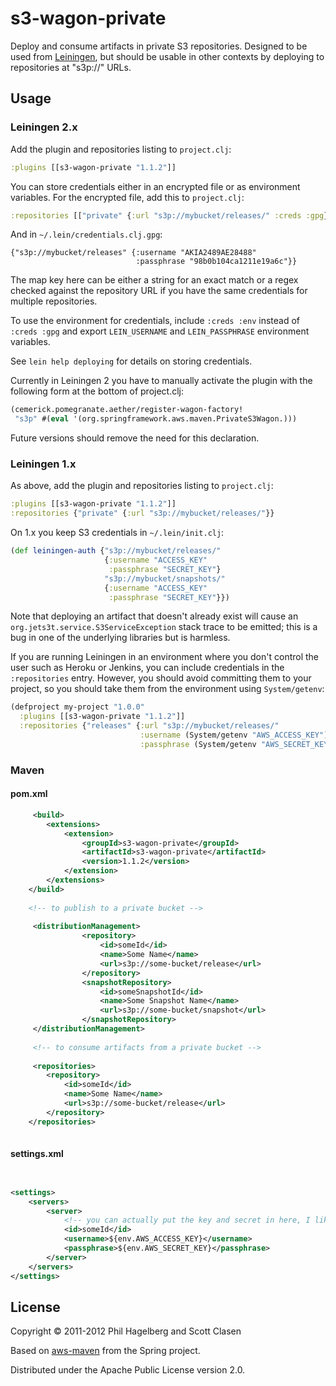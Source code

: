 # s3-wagon-private

Deploy and consume artifacts in private S3 repositories. Designed to
be used from [Leiningen](https://github.com/technomancy/leiningen),
but should be usable in other contexts by deploying to repositories at
"s3p://" URLs.

## Usage

### Leiningen 2.x

Add the plugin and repositories listing to `project.clj`:

```clj
:plugins [[s3-wagon-private "1.1.2"]]
```

You can store credentials either in an encrypted file or as
environment variables. For the encrypted file, add this to
`project.clj`:

```clj
:repositories [["private" {:url "s3p://mybucket/releases/" :creds :gpg}]]
```

And in `~/.lein/credentials.clj.gpg`:

```
{"s3p://mybucket/releases" {:username "AKIA2489AE28488"
                            :passphrase "98b0b104ca1211e19a6c"}}
```

The map key here can be either a string for an exact match or a regex
checked against the repository URL if you have the same credentials
for multiple repositories.

To use the environment for credentials, include `:creds :env` instead
of `:creds :gpg` and export `LEIN_USERNAME` and `LEIN_PASSPHRASE`
environment variables.

See `lein help deploying` for details on storing credentials.

Currently in Leiningen 2 you have to manually activate the plugin with
the following form at the bottom of project.clj:

```clj
(cemerick.pomegranate.aether/register-wagon-factory!
 "s3p" #(eval '(org.springframework.aws.maven.PrivateS3Wagon.)))
 ```

Future versions should remove the need for this declaration.

### Leiningen 1.x

As above, add the plugin and repositories listing to `project.clj`:

```clj
:plugins [[s3-wagon-private "1.1.2"]]
:repositories {"private" {:url "s3p://mybucket/releases/"}}
```

On 1.x you keep S3 credentials in `~/.lein/init.clj`:

```clj
(def leiningen-auth {"s3p://mybucket/releases/"
                     {:username "ACCESS_KEY"
                      :passphrase "SECRET_KEY"}
                     "s3p://mybucket/snapshots/"
                     {:username "ACCESS_KEY"
                      :passphrase "SECRET_KEY"}})
```

Note that deploying an artifact that doesn't already exist will cause
an `org.jets3t.service.S3ServiceException` stack trace to be emitted;
this is a bug in one of the underlying libraries but is harmless.

If you are running Leiningen in an environment where you don't control
the user such as Heroku or Jenkins, you can include credentials in the
`:repositories` entry. However, you should avoid committing them to
your project, so you should take them from the environment using
`System/getenv`:

```clj
(defproject my-project "1.0.0"
  :plugins [[s3-wagon-private "1.1.2"]]
  :repositories {"releases" {:url "s3p://mybucket/releases/"
                             :username (System/getenv "AWS_ACCESS_KEY")
                             :passphrase (System/getenv "AWS_SECRET_KEY")}})
```

### Maven 

#### pom.xml

```xml
     <build>
        <extensions>
            <extension>
                <groupId>s3-wagon-private</groupId>
                <artifactId>s3-wagon-private</artifactId>
                <version>1.1.2</version>
            </extension>
        </extensions>
    </build>
    
    <!-- to publish to a private bucket -->
    
     <distributionManagement>
                <repository>
                    <id>someId</id>
                    <name>Some Name</name>
                    <url>s3p://some-bucket/release</url>
                </repository>
                <snapshotRepository>
                    <id>someSnapshotId</id>
                    <name>Some Snapshot Name</name>
                    <url>s3p://some-bucket/snapshot</url>
                </snapshotRepository>
     </distributionManagement>
     
     <!-- to consume artifacts from a private bucket -->
     
     <repositories>
        <repository>
            <id>someId</id>
            <name>Some Name</name>
            <url>s3p://some-bucket/release</url>
        </repository>
    </repositories>
     

```

#### settings.xml



```xml


<settings>
    <servers>
        <server>
            <!-- you can actually put the key and secret in here, I like to get them from the env -->
            <id>someId</id>
            <username>${env.AWS_ACCESS_KEY}</username>
            <passphrase>${env.AWS_SECRET_KEY}</passphrase>
        </server>
    </servers>
</settings>

```


## License

Copyright © 2011-2012 Phil Hagelberg and Scott Clasen

Based on [aws-maven](http://git.springsource.org/spring-build/aws-maven)
from the Spring project.

Distributed under the Apache Public License version 2.0.
